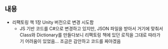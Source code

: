 ## 내용
- 리팩토링 책 1장  Unity 버전으로 변경 시도함 
    - JS 기반 코드를 C#으로 변경하고 있지만, JSON 파일을 받아서 거기에 맞춰서 Class와 Dictionary를 만들다보니 리팩토링 책에 있던 로직을 그대로 따라가기 어려움이 있었음... 조금은 감안하고 코드를 짜야겠음